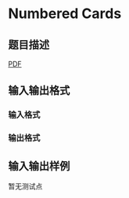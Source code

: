 # Numbered Cards

## 题目描述

[problemUrl]: https://uva.onlinejudge.org/index.php?option=com_onlinejudge&Itemid=8&category=859&page=show_problem&problem=4930

[PDF](https://uva.onlinejudge.org/external/17/p1734.pdf)

## 输入输出格式

### 输入格式

### 输出格式

## 输入输出样例

暂无测试点

